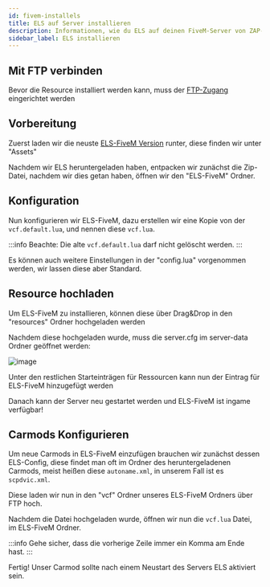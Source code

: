 ```yaml
---
id: fivem-installels
title: ELS auf Server installieren
description: Informationen, wie du ELS auf deinen FiveM-Server von ZAP-Hosting installieren kannst - ZAP-Hosting.com Dokumentation
sidebar_label: ELS installieren
---
```


## Mit FTP verbinden

Bevor die Resource installiert werden kann, muss der [FTP-Zugang](gameserver-ftpaccess.md) eingerichtet werden

## Vorbereitung

Zuerst laden wir die neuste [ELS-FiveM Version](https://github.com/MrDaGree/ELS-FiveM/releases/latest) runter, diese finden wir unter "Assets"

Nachdem wir ELS heruntergeladen haben, entpacken wir zunächst die Zip-Datei, nachdem wir dies getan haben, öffnen wir den "ELS-FiveM" Ordner.

## Konfiguration

Nun konfigurieren wir ELS-FiveM, dazu erstellen wir eine Kopie von der `vcf.default.lua`, und nennen diese `vcf.lua`.

:::info
Beachte: Die alte `vcf.default.lua` darf nicht gelöscht werden.
:::

Es können auch weitere Einstellungen in der "config.lua" vorgenommen werden, wir lassen diese aber Standard.

## Resource hochladen

Um ELS-FiveM zu installieren, können diese über Drag&Drop in den "resources" Ordner hochgeladen werden

Nachdem diese hochgeladen wurde, muss die server.cfg im server-data Ordner geöffnet werden:

![image](https://user-images.githubusercontent.com/13604413/159167045-d0e3d23b-9fd9-4bf8-a7ef-eb018b71b11d.png)

Unter den restlichen Starteinträgen für Ressourcen kann nun der Eintrag für ELS-FiveM hinzugefügt werden

Danach kann der Server neu gestartet werden und ELS-FiveM ist ingame verfügbar!


## Carmods Konfigurieren

Um neue Carmods in ELS-FiveM einzufügen brauchen wir zunächst dessen ELS-Config, diese findet man oft im Ordner des heruntergeladenen Carmods, meist heißen diese `autoname.xml`, in unserem Fall ist es `scpdvic.xml`.

Diese laden wir nun in den "vcf" Ordner unseres ELS-FiveM Ordners über FTP hoch.

Nachdem die Datei hochgeladen wurde, öffnen wir nun die `vcf.lua` Datei, im ELS-FiveM Ordner.

:::info
Gehe sicher, dass die vorherige Zeile immer ein Komma am Ende hast.
:::

Fertig! Unser Carmod sollte nach einem Neustart des Servers ELS aktiviert sein.
